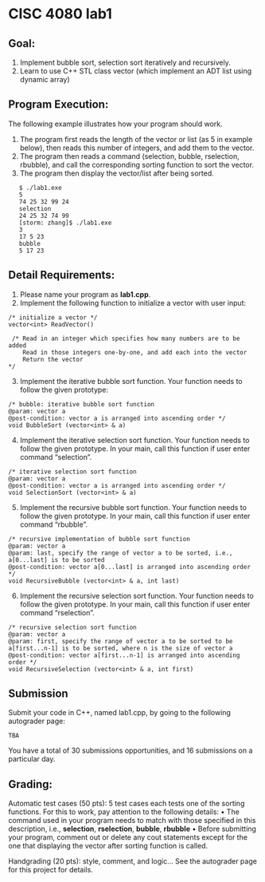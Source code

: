 # CISC 4080 lab1

## Goal:

1. Implement bubble sort, selection sort iteratively and recursively.
2. Learn to use C++ STL class vector (which implement an ADT list using dynamic array) 

## Program Execution:

The following example illustrates how your program should work.
1. The program first reads the length of the vector or list (as 5 in example below), then reads this number of integers, and add them to the vector.
2. The program then reads a command (selection, bubble, rselection, rbubble), and call the corresponding sorting function to sort the vector.
3. The program then display the vector/list after being sorted.

```
   $ ./lab1.exe 
   5
   74 25 32 99 24
   selection
   24 25 32 74 99
   [storm: zhang]$ ./lab1.exe
   3
   17 5 23
   bubble
   5 17 23
```

## Detail Requirements:
1. Please name your program as **lab1.cpp**. 
2. Implement the following function to initialize a vector with user input:
```
/* initialize a vector */
vector<int> ReadVector()

 /* Read in an integer which specifies how many numbers are to be added
    Read in those integers one-by-one, and add each into the vector
    Return the vector
*/
```
3. Implement the iterative bubble sort function. Your function needs to follow the given prototype:
```
/* bubble: iterative bubble sort function
@param: vector a 
@post-condition: vector a is arranged into ascending order */
void BubbleSort (vector<int> & a)
```

4. Implement the iterative selection sort function. Your function needs to follow the given prototype. In your main, call this function if user enter command “selection”.
```
/* iterative selection sort function
@param: vector a
@post-condition: vector a is arranged into ascending order */
void SelectionSort (vector<int> & a)
```

5. Implement the recursive bubble sort function. Your function needs to follow the given prototype. In your main, call this function if user enter command “rbubble”.
```
/* recursive implementation of bubble sort function
@param: vector a
@param: last, specify the range of vector a to be sorted, i.e., a[0...last] is to be sorted
@post-condition: vector a[0...last] is arranged into ascending order */
void RecursiveBubble (vector<int> & a, int last)
```

6. Implement the recursive selection sort function. Your function needs to follow the given prototype. In your main, call this function if user enter command “rselection”.
```
/* recursive selection sort function
@param: vector a
@param: first, specify the range of vector a to be sorted to be a[first...n-1] is to be sorted, where n is the size of vector a
@post-condition: vector a[first...n-1] is arranged into ascending order */
void RecursiveSelection (vector<int> & a, int first)
```

## Submission

Submit your code in C++, named lab1.cpp, by going to the following autograder page:
```
TBA
```

You have a total of 30 submissions opportunities, and 16 submissions on a particular day.


## Grading:

Automatic test cases (50 pts): 5 test cases each tests one of the sorting functions. 
For this to work, pay attention to the following details:
• The command used in your program needs to match with those specified in this description, i.e., **selection**, **rselection**, **bubble**, **rbubble**
• Before submitting your program, comment out or delete any cout statements except for the one that displaying the vector after sorting function is called.

Handgrading (20 pts): style, comment, and logic...
See the autograder page for this project for details.

